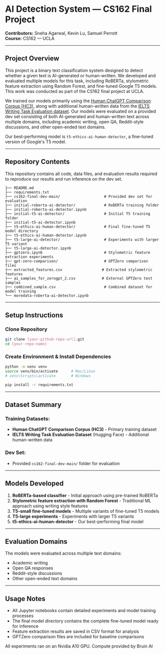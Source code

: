 # AI Detection System — CS162 Final Project

**Contributors:** Sneha Agarwal, Kevin Lu, Samuel Perrott  
**Course:** CS162 — UCLA

---

## Project Overview

This project is a binary text classification system designed to detect whether a given text is AI-generated or human-written. We developed and evaluated multiple models for this task, including RoBERTa, stylometric feature extraction using Random Forest, and fine-tuned Google T5 models. This work was conducted as part of the CS162 final project at UCLA.

We trained our models primarily using the [Human ChatGPT Comparison Corpus (HC3)](https://huggingface.co/datasets/Hello-SimpleAI/HC3), along with additional human-written data from the [IELTS Writing Task Evaluation dataset](https://huggingface.co/datasets/chillies/IELTS-writing-task-2-evaluation/viewer/default/train?p=1&views%5B%5D=train). Our models were evaluated on a provided dev set consisting of both AI-generated and human-written text across multiple domains, including academic writing, open QA, Reddit-style discussions, and other open-ended text domains.

Our best-performing model is `t5-ethics-ai-human-detector`, a fine-tuned version of Google's T5 model.

---

## Repository Contents

This repository contains all code, data files, and evaluation results required to reproduce our results and run inference on the dev set.

```
├── README.md
├── requirements.txt
├── cs162-final-dev-main/                    # Provided dev set for evaluation
├── initial-roberta-ai-detector/             # RoBERTa training folder
├── initial-roberta-ai-detector.ipynb
├── initial-t5-ai-detector/                  # Initial T5 training folder
├── initial-t5-ai-detector.ipynb
├── t5-ethics-ai-human-detector/             # Final fine-tuned T5 model directory
├── t5-ethics-ai-human-detector.ipynb
├── t5-large-ai-detector/                    # Experiments with larger T5 variant
├── t5-large-ai-detector.ipynb
├── gptzero.ipynb                            # Stylometric feature extraction experiments
├── gpt-zero-comparison/                     # GPTZero comparison files
├── extracted_features.csv                  # Extracted stylometric features
├── ai_samples_for_zerogpt_2.csv            # External GPTZero test samples
├── combined_sample.csv                      # Combined dataset for model training
└── moredata-roberta-ai-detector.ipynb
```

---

## Setup Instructions

### Clone Repository

```bash
git clone [your-github-repo-url].git
cd [your-repo-name]
```

### Create Environment & Install Dependencies

```bash
python -m venv venv
source venv/bin/activate      # Mac/Linux
# venv\Scripts\activate       # Windows

pip install -r requirements.txt
```

---

## Dataset Summary

### Training Datasets:
- **Human ChatGPT Comparison Corpus (HC3)** - Primary training dataset
- **IELTS Writing Task Evaluation Dataset** (Hugging Face) - Additional human-written data

### Dev Set:
- Provided `cs162-final-dev-main/` folder for evaluation

---

## Models Developed

1. **RoBERTa-based classifier** - Initial approach using pre-trained RoBERTa
2. **Stylometric feature extraction with Random Forest** - Traditional ML approach using writing style features
3. **T5-small fine-tuned models** - Multiple variants of fine-tuned T5 models
4. **T5-large experiments** - Experiments with larger T5 variants
5. **t5-ethics-ai-human-detector** - Our best-performing final model

---

## Evaluation Domains

The models were evaluated across multiple text domains:
- Academic writing
- Open QA responses
- Reddit-style discussions
- Other open-ended text domains

---

## Usage Notes

- All Jupyter notebooks contain detailed experiments and model training processes
- The final model directory contains the complete fine-tuned model ready for inference
- Feature extraction results are saved in CSV format for analysis
- GPTZero comparison files are included for baseline comparisons

All experiments ran on an Nvidia A10 GPU. Compute provided by Bruin AI